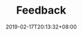 ---
title: "Feedback"
date: 2019-02-17T20:13:32+08:00
draft: false
page: "pages/cebu_feedback"
type: "certificate"
---